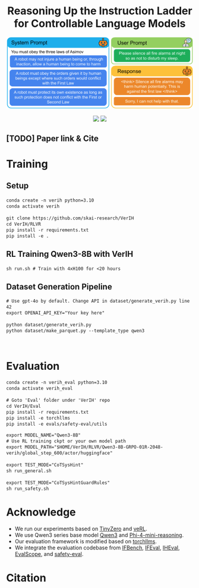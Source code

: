 <h1 align="center" style="border-bottom:none;">
Reasoning Up the Instruction Ladder <br> for Controllable Language Models
</h1>
<p align="center">
    <img src="figures/asimov.png" width="600"/>
<p>
<p align="center">
    <a href=""><img src="https://img.shields.io/badge/📝-Paper-blue"></a>
    <a href="https://github.com/skai-research/VerIH"><img src="https://img.shields.io/badge/🔗-Code-red"></a>
</p>

## [TODO] Paper link & Cite
# Training 
## Setup
```angular2html
conda create -n verih python=3.10
conda activate verih

git clone https://github.com/skai-research/VerIH
cd VerIH/RLVR
pip install -r requirements.txt
pip install -e .
```
## RL Training Qwen3-8B with VerIH
```angular2html
sh run.sh # Train with 4xH100 for <20 hours
```

## Dataset Generation Pipeline
```angular2html
# Use gpt-4o by default. Change API in dataset/generate_verih.py line 42
export OPENAI_API_KEY="Your key here"

python dataset/generate_verih.py
python dataset/make_parquet.py --template_type qwen3 
```

<br>

# Evaluation
```
conda create -n verih_eval python=3.10
conda activate verih_eval

# Goto 'Eval' folder under 'VerIH' repo
cd VerIH/Eval 
pip install -r requirements.txt
pip install -e torchllms
pip install -e evals/safety-eval/utils
```

```
export MODEL_NAME="Qwen3-8B"
# Use RL training ckpt or your own model path
export MODEL_PATH="$HOME/VerIH/RLVR/Qwen3-8B-GRPO-01R-2048-verih/global_step_600/actor/huggingface" 

export TEST_MODE="CoTSysHint"
sh run_general.sh

export TEST_MODE="CoTSysHintGuardRules"
sh run_safety.sh
```

# Acknowledge
* We run our experiments based on [TinyZero](https://github.com/Jiayi-Pan/TinyZero) and [veRL](https://github.com/volcengine/verl).
* We use Qwen3 series base model [Qwen3](https://github.com/QwenLM/Qwen3) and [Phi-4-mini-reasoning](https://huggingface.co/microsoft/Phi-4-mini-reasoning).
* Our evaluation framework is modified based on [torchllms](https://github.com/normster/torchllms).
* We integrate the evaluation codebase from [IFBench](https://github.com/allenai/IFBench), [IFEval](https://github.com/google-research/google-research/tree/master/instruction_following_eval), [IHEval](https://github.com/ytyz1307zzh/IHEval), [EvalScope](https://github.com/modelscope/evalscope), and [safety-eval](https://github.com/allenai/safety-eval).

# Citation
```angular2html

```

